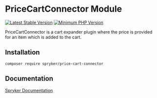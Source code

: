 # PriceCartConnector Module
[![Latest Stable Version](https://poser.pugx.org/spryker/price-cart-connector/v/stable.svg)](https://packagist.org/packages/spryker/price-cart-connector)
[![Minimum PHP Version](https://img.shields.io/badge/php-%3E%3D%208.3-8892BF.svg)](https://php.net/)

PriceCartConnector is a cart expander plugin where the price is provided for an item which is added to the cart.

## Installation

```
composer require spryker/price-cart-connector
```

## Documentation

[Spryker Documentation](https://docs.spryker.com)
